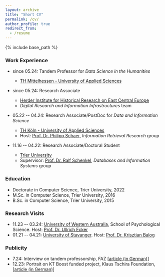 ```yaml
---
layout: archive
title: "Short CV"
permalink: /cv/
author_profile: true
redirect_from:
  - /resume
---
```


{% include base_path %}



### Work Experience

* since 05.24: Tandem Professor for *Data Science in the Humanities*
  * <a href="https://www.thm.de/site/en/">TH Mittelhessen - University of Applied Sciences</a>

* since 05.24: Research Associate
  * <a href="https://www.herder-institut.de/en/welcome/">Herder Institute for Historical Research on East Central Europe</a>
  * *Digital Research and Information Infrastructures* team

* 05.22 -- 04.24: Research Associate/PostDoc for *Data and Information Science*
  * <a href="https://www.th-koeln.de/en/">TH Köln - University of Applied Sciences</a>
  * Host: <a href="https://ir.web.th-koeln.de/people/philipp-schaer/">Prof. Dr. Philipp Schaer</a>, *Information Retrieval Research* group

* 11.16 -- 04.22: Research Associate/Doctoral Student
  * <a href="https://www.uni-trier.de/en/">Trier University</a>
  * Supervisor: <a href="https://www.uni-trier.de/en/university/faculties-and-departments/faculty-iv/study-courses/computer-science/chairs/databases-and-information-systems/team/prof-dr-schenkel">Prof. Dr. Ralf Schenkel</a>, *Databases and Information Systems* group


### Education

* Doctorate in Computer Science, Trier University, 2022
* M.Sc. in Computer Science, Trier University, 2016
* B.Sc. in Computer Science, Trier University, 2015


### Research Visits

* 11.23 -- 03.24: <a href="https://www.uwa.edu.au">University of Western Australia</a>, School of Psychological Science. Host: <a href="https://www.emc-lab.org/ullrich-ecker.html">Prof. Dr. Ullrich Ecker</a>
* 01.21 -- 04.21: <a href="https://www.uis.no/nb">University of Stavanger</a>. Host: <a href="https://krisztianbalog.com/about/">Prof. Dr. Krisztian Balog</a>


### Publicity
* 7.24: Interview on tandem professorship, FAZ [[article (in German)]](https://www.faz.net/aktuell/rhein-main/region-und-hessen/tandemprofessuren-an-der-technischen-hochschule-mittelhessen-19843023.html)
* 12.23: Portrait on KT Boost funded project, Klaus Tschira Foundation, [[article (in German)]](https://klaus-tschira-stiftung.de/meldungen/christin-kreutz-informatik-und-psychologie/)